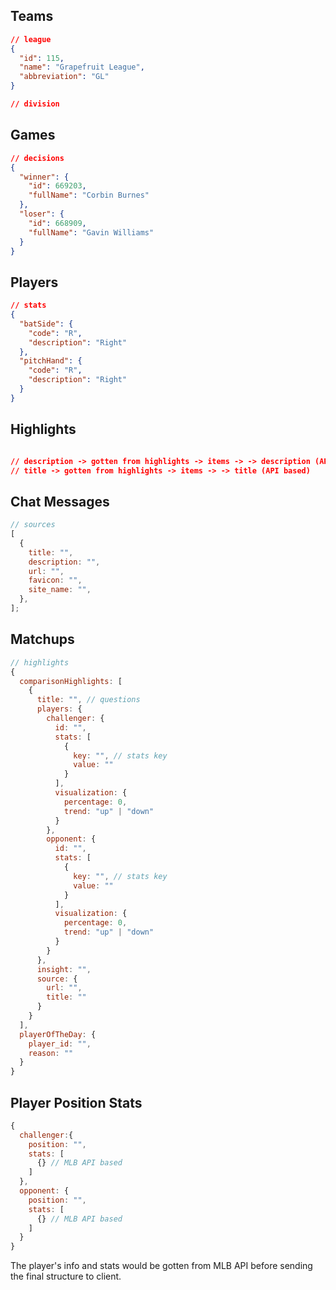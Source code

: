 ## Teams

```json
// league
{
  "id": 115,
  "name": "Grapefruit League",
  "abbreviation": "GL"
}

// division
```

## Games

```json
// decisions
{
  "winner": {
    "id": 669203,
    "fullName": "Corbin Burnes"
  },
  "loser": {
    "id": 668909,
    "fullName": "Gavin Williams"
  }
}
```

## Players

```json
// stats
{
  "batSide": {
    "code": "R",
    "description": "Right"
  },
  "pitchHand": {
    "code": "R",
    "description": "Right"
  }
}
```

## Highlights

```json

// description -> gotten from highlights -> items -> -> description (API based)
// title -> gotten from highlights -> items -> -> title (API based)
```

## Chat Messages

```js
// sources
[
  {
    title: "",
    description: "",
    url: "",
    favicon: "",
    site_name: "",
  },
];
```

## Matchups

```js
// highlights
{
  comparisonHighlights: [
    {
      title: "", // questions
      players: {
        challenger: {
          id: "",
          stats: [
            {
              key: "", // stats key
              value: ""
            }
          ],
          visualization: {
            percentage: 0,
            trend: "up" | "down"
          }
        },
        opponent: {
          id: "",
          stats: [
            {
              key: "", // stats key
              value: ""
            }
          ],
          visualization: {
            percentage: 0,
            trend: "up" | "down"
          }
        }
      },
      insight: "",
      source: {
        url: "",
        title: ""
      }
    }
  ],
  playerOfTheDay: {
    player_id: "",
    reason: ""
  }
}
```

## Player Position Stats

```js
{
  challenger:{
    position: "",
    stats: [
      {} // MLB API based
    ]
  },
  opponent: {
    position: "",
    stats: [
      {} // MLB API based
    ]
  }
}
```

The player's info and stats would be gotten from MLB API before sending the final structure to client.
